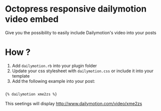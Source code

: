 # Octopress responsive dailymotion video embed

Give you the possibility to easily include Dailymotion's video into your posts

# How ?

1. Add ```dailymotion.rb``` into your plugin folder
2. Update your css stylesheet with ```dailymotion.css``` or include it into your template
3.  Add the following example into your post:

```markdown

{% dailymotion xme2zs %}

``` 

This seetings will display http://www.dailymotion.com/video/xme2zs
